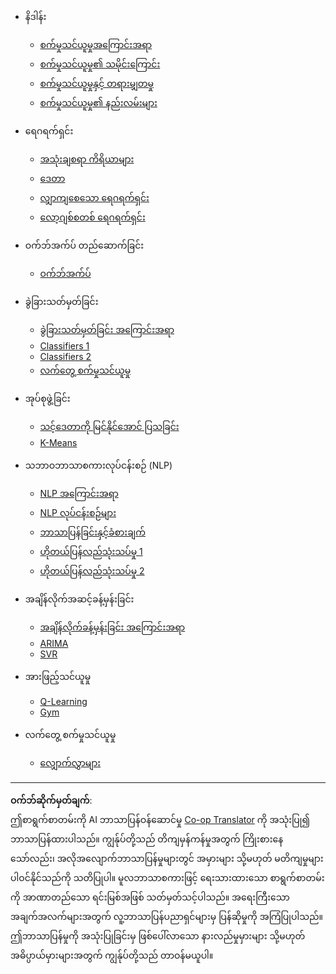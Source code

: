 <!--
CO_OP_TRANSLATOR_METADATA:
{
  "original_hash": "68dd06c685f6ce840e0acfa313352e7c",
  "translation_date": "2025-09-05T12:22:38+00:00",
  "source_file": "docs/_sidebar.md",
  "language_code": "my"
}
-->
- နိဒါန်း
  - [စက်မှုသင်ယူမှုအကြောင်းအရာ](../1-Introduction/1-intro-to-ML/README.md)
  - [စက်မှုသင်ယူမှု၏ သမိုင်းကြောင်း](../1-Introduction/2-history-of-ML/README.md)
  - [စက်မှုသင်ယူမှုနှင့် တရားမျှတမှု](../1-Introduction/3-fairness/README.md)
  - [စက်မှုသင်ယူမှု၏ နည်းလမ်းများ](../1-Introduction/4-techniques-of-ML/README.md)

- ရေဂရက်ရှင်း
  - [အသုံးချစရာ ကိရိယာများ](../2-Regression/1-Tools/README.md)
  - [ဒေတာ](../2-Regression/2-Data/README.md)
  - [လျှာကျစေသော ရေဂရက်ရှင်း](../2-Regression/3-Linear/README.md)
  - [လော့ဂျစ်စတစ် ရေဂရက်ရှင်း](../2-Regression/4-Logistic/README.md)

- ဝက်ဘ်အက်ပ် တည်ဆောက်ခြင်း
  - [ဝက်ဘ်အက်ပ်](../3-Web-App/1-Web-App/README.md)

- ခွဲခြားသတ်မှတ်ခြင်း
  - [ခွဲခြားသတ်မှတ်ခြင်း အကြောင်းအရာ](../4-Classification/1-Introduction/README.md)
  - [Classifiers 1](../4-Classification/2-Classifiers-1/README.md)
  - [Classifiers 2](../4-Classification/3-Classifiers-2/README.md)
  - [လက်တွေ့ စက်မှုသင်ယူမှု](../4-Classification/4-Applied/README.md)

- အုပ်စုဖွဲ့ခြင်း
  - [သင့်ဒေတာကို မြင်နိုင်အောင် ပြသခြင်း](../5-Clustering/1-Visualize/README.md)
  - [K-Means](../5-Clustering/2-K-Means/README.md)

- သဘာဝဘာသာစကားလုပ်ငန်းစဉ် (NLP)
  - [NLP အကြောင်းအရာ](../6-NLP/1-Introduction-to-NLP/README.md)
  - [NLP လုပ်ငန်းစဉ်များ](../6-NLP/2-Tasks/README.md)
  - [ဘာသာပြန်ခြင်းနှင့်ခံစားချက်](../6-NLP/3-Translation-Sentiment/README.md)
  - [ဟိုတယ်ပြန်လည်သုံးသပ်မှု 1](../6-NLP/4-Hotel-Reviews-1/README.md)
  - [ဟိုတယ်ပြန်လည်သုံးသပ်မှု 2](../6-NLP/5-Hotel-Reviews-2/README.md)

- အချိန်လိုက်အဆင့်ခန့်မှန်းခြင်း
  - [အချိန်လိုက်ခန့်မှန်းခြင်း အကြောင်းအရာ](../7-TimeSeries/1-Introduction/README.md)
  - [ARIMA](../7-TimeSeries/2-ARIMA/README.md)
  - [SVR](../7-TimeSeries/3-SVR/README.md)

- အားဖြည့်သင်ယူမှု
  - [Q-Learning](../8-Reinforcement/1-QLearning/README.md)
  - [Gym](../8-Reinforcement/2-Gym/README.md)

- လက်တွေ့ စက်မှုသင်ယူမှု
  - [လျှောက်လွှာများ](../9-Real-World/1-Applications/README.md)

---

**ဝက်ဘ်ဆိုက်မှတ်ချက်**:  
ဤစာရွက်စာတမ်းကို AI ဘာသာပြန်ဝန်ဆောင်မှု [Co-op Translator](https://github.com/Azure/co-op-translator) ကို အသုံးပြု၍ ဘာသာပြန်ထားပါသည်။ ကျွန်ုပ်တို့သည် တိကျမှန်ကန်မှုအတွက် ကြိုးစားနေသော်လည်း၊ အလိုအလျောက်ဘာသာပြန်မှုများတွင် အမှားများ သို့မဟုတ် မတိကျမှုများ ပါဝင်နိုင်သည်ကို သတိပြုပါ။ မူလဘာသာစကားဖြင့် ရေးသားထားသော စာရွက်စာတမ်းကို အာဏာတည်သော ရင်းမြစ်အဖြစ် သတ်မှတ်သင့်ပါသည်။ အရေးကြီးသော အချက်အလက်များအတွက် လူ့ဘာသာပြန်ပညာရှင်များမှ ပြန်ဆိုမှုကို အကြံပြုပါသည်။ ဤဘာသာပြန်မှုကို အသုံးပြုခြင်းမှ ဖြစ်ပေါ်လာသော နားလည်မှုမှားများ သို့မဟုတ် အဓိပ္ပာယ်မှားများအတွက် ကျွန်ုပ်တို့သည် တာဝန်မယူပါ။